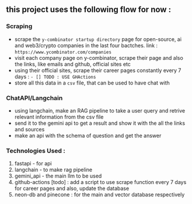 ## this project uses the following flow for now :

### Scraping 

- scrape the `y-combinator startup directory` page for open-source, ai and web3/crypto companies in the last four bactches. link : `https://www.ycombinator.com/companies`
- visit each company page on y-combinator, scrape their page and also the links, like emails and github, official sites etc
- using their official sites, scrape their career pages constantly every 7 days : `- [] TODO : USE GHActions`
- store all this data in a `csv` file, that can be used to have chat with 

### ChatAPI/Langchain

- using langchain, make an RAG pipeline to take a user query and retrive relevant information from the csv file
- send it to the gemini api to get a result and show it with the all the links and sources
- make an api with the schema of question and get the answer

### Technologies Used : 

1. fastapi - for api
2. langchain - to make rag pipeline
3. gemini_api - the main llm to be used
4. github-actions [todo] : add a script to use scrape function every 7 days for career pages and also, update the database
5. neon-db and pinecone : for the main and vector database respectively
